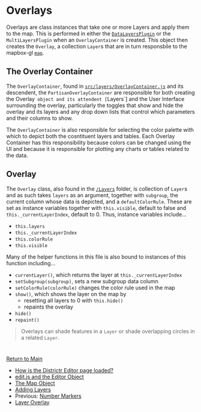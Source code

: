 # Overlays 

Overlays are class instances that take one or more Layers and apply them
to the map. This is performed in either the [`DataLayersPlugin`] or the
`MultiLayersPlugin` when an `OverlayContainer` is created. This object
then creates the `Overlay`, a collection `Layer`s that are in turn
responsbile to the mapbox-gl [`map`].

## The Overlay Container

The `OverlayContainer`, found in [`src/layers/OverlayContainer.js`] and
its descendent, the `PartisanOverlayContainer` are responsible for both
creating the Overlay` object and its attendent [`Layers`] and the
User Interface surrounding the overlay, particularly the toggles that
show and hide the overlay and its layers and any drop down lists that
control which parameters and their columns to show.

The `OverlayContainer` is also responsible for selecting the color
palette with which to depict both the cosntituent layers and tables.
Each Overlay Container has this responsibility because colors can be
changed using the UI and because it is responsible for plotting any
charts or tables related to the data.

## Overlay 

The `Overlay` class, also found in the [`/Layers`] folder, is collection
of `Layer`s and as such takes `layers` as an argument, together with
`subgroup`, the current column whose data is depicted, and a
`defaultColorRule`. These are set as instance variables together with
`this.visible`, default to false and `this._currentLayerIndex`, default
to 0. Thus, instance variables include...
- `this.layers`
- `this._currentLayerIndex`
- `this.colorRule`
- `this.visible`

Many of the helper functions in this file is also bound to instances
of this function including...
- `currentLayer()`, which returns the layer at `this._currentLayerIndex`
- `setSubgroup(subgroup)`, sets a new subgroup data column
- `setColorRule(colorRule)` changes the color rule used in the map 
- `show()`, which shows the layer on the map by
    - resetting all layers to 0 with `this.hide()`
    - repaints the overlay 
- `hide()`
- `repaint()`

> Overlays can shade features in a `Layer` or shade overlapping circles
in a related `Layer`. 

# #

[Return to Main](../README.md)
- [How is the Districtr Editor page loaded?](../02editormap/initialization.md)
- [edit.js and the Editor Object](../02editormap/editor.md)
- [The Map Object](../02editormap/map.md)
- [Adding Layers](../02editormap/layer.md)
- Previous: [Number Markers](../numbermarkers.md)
- [Layer Overlay](../02editormap/layeroverlay.md)

[`src/layers/OverlayContainer.js`]: ../../src/layers/OverlayContainer.js
[`/Layers`]: ../../src/layers/OverlayContainer.js

[`DataLayersPlugin`]: ../06charts/datalayersplugin.md
[`Layers`]: ../02editormap/layer.md
[`map`]: ../02editormap/map.md
